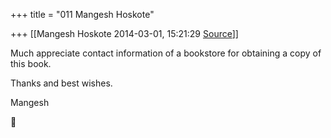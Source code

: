+++
title = "011 Mangesh Hoskote"

+++
[[Mangesh Hoskote	2014-03-01, 15:21:29 [Source](https://groups.google.com/g/samskrita/c/lh8TxGMc-cI)]]



Much appreciate contact information of a bookstore for obtaining a copy of this book.

Thanks and best wishes.

Mangesh



